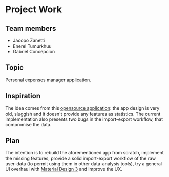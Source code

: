 # Project Work

## Team members

- Jacopo Zanetti
- Enerel Tumurkhuu
- Gabriel Concepcion

## Topic

Personal expenses manager application.

## Inspiration

The idea comes from this [opensource application](https://github.com/SecUSo/privacy-friendly-finance-manager): the app design is very old, sluggish and it doesn't provide any features as statistics. The current implementation also presents two bugs in the import-export workflow, that compromise the data.

## Plan

The intention is to rebuild the aforementioned app from scratch, implement the missing features, provide a solid import-export workflow of the raw user-data (to permit using them in other data-analysis tools), try a general UI overhaul with [Material Design 3](https://m3.material.io/) and improve the UX.

